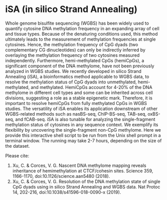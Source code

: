 # iSA (in silico Strand Annealing)

Whole genome bisulfite sequencing (WGBS) has been widely used to quantify cytosine DNA methylation frequency in an expanding array of cell and tissue types. Because of the denaturing conditions used, this method ultimately leads to the measurement of methylation frequencies at single cytosines. Hence, the methylation frequency of CpG dyads  (two complementary CG dinucleotides) can only be indirectly inferred by overlaying the methylation frequency of two cytosines measured independently. Furthermore, hemi-methylated CpGs (hemiCpGs), a significant component of the DNA methylome, have not been previously analyzed in WGBS studies. We recently developed in silico Strand Annealing (iSA), a bioinformatics method applicable to WGBS data, to resolve the methylation status of CpG dyads into unmethylated, hemi-methylated, and methylated. HemiCpGs account for 4-20% of the DNA methylome in different cell types and some can be inherited across cell divisions, suggesting a role as a stable epigenetic mark. Therefore, it is important to resolve hemiCpGs from fully methylated CpGs in WGBS studies. The versatility of iSA enables its application downstream of other WGBS-related methods such as nasBS-seq, ChIP-BS-seq, TAB-seq, oxBS-seq, and fCAB-seq. iSA is also tunable for analyzing the single-fragment methylation status of cytosines in any sequence context. We exemplify its flexibility by uncovering the single-fragment non-CpG methylome. Here we provide this interactive shell script to be run from the Unix shell prompt in a terminal window. The running may take 2-7 hours, depending on the size of the dataset.

Please cite:
1. Xu, C. & Corces, V. G. Nascent DNA methylome mapping reveals inheritance of hemimethylation at CTCF/cohesin sites. Science 359, 1166-1170, doi:10.1126/science.aan5480 (2018).
2. Xu, C. & Corces, V. G. Resolution of the DNA methylation state of single CpG dyads using in silico Strand Annealing and WGBS data. Nat Protoc 14, 202-216, doi:10.1038/s41596-018-0090-x (2019).
